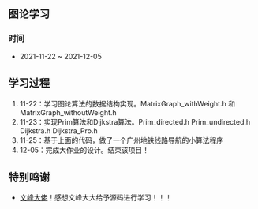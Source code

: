 ## 图论学习

### 时间
- 2021-11-22 ~ 2021-12-05

## 学习过程
1. 11-22：学习图论算法的数据结构实现。MatrixGraph_withWeight.h 和 MatrixGraph_withoutWeight.h
2. 11-23：实现Prim算法和Dijkstra算法。Prim_directed.h  Prim_undirected.h  Dijkstra.h  Dijkstra_Pro.h
3. 11-25：基于上面的代码，做了一个广州地铁线路导航的小算法程序
4. 12-05：完成大作业的设计。结束该项目！


## 特别鸣谢
- [文峰大佬](https://github.com/TommyBei)！感想文峰大大给予源码进行学习！！！
